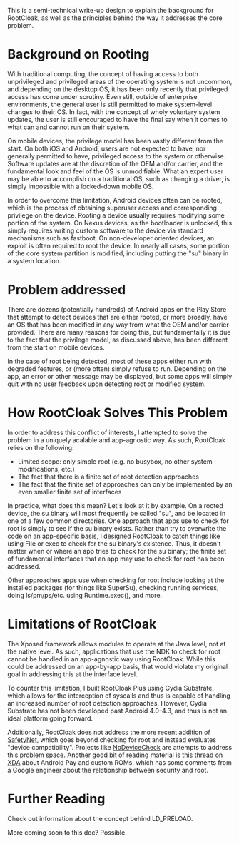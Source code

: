This is a semi-technical write-up design to explain the background for RootCloak, as well as the principles behind the way it addresses the core problem.

# Background on Rooting

With traditional computing, the concept of having access to both unprivileged and privileged areas of the operating system is not uncommon, and depending on the desktop OS, it has been only recently that privileged access has come under scrutiny. Even still, outside of enterprise environments, the general user is still permitted to make system-level changes to their OS. In fact, with the concept of wholy voluntary system updates, the user is still encouraged to have the final say when it comes to what can and cannot run on their system.

On mobile devices, the privilege model has been vastly different from the start. On both iOS and Android, users are not expected to have, nor generally permitted to have, privileged access to the system or otherwise. Software updates are at the discretion of the OEM and/or carrier, and the fundamental look and feel of the OS is unmodifiable. What an expert user may be able to accomplish on a traditional OS, such as changing a driver, is simply impossible with a locked-down mobile OS.

In order to overcome this limitation, Android devices often can be rooted, which is the process of obtaining superuser access and corresponding privilege on the device. Rooting a device usually requires modifying some portion of the system. On Nexus devices, as the bootloader is unlocked, this simply requires writing custom software to the device via standard mechanisms such as fastboot. On non-developer oriented devices, an exploit is often required to root the device. In nearly all cases, some portion of the core system partition is modified, including putting the "su" binary in a system location.

# Problem addressed

There are dozens (potentially hundreds) of Android apps on the Play Store that attempt to detect devices that are either rooted, or more broadly, have an OS that has been modified in any way from what the OEM and/or carrier provided. There are many reasons for doing this, but fundamentally it is due to the fact that the privilege model, as discussed above, has been different from the start on mobile devices.

In the case of root being detected, most of these apps either run with degraded features, or (more often) simply refuse to run. Depending on the app, an error or other message may be displayed, but some apps will simply quit with no user feedback upon detecting root or modified system.

# How RootCloak Solves This Problem

In order to address this conflict of interests, I attempted to solve the problem in a uniquely acalable and app-agnostic way. As such, RootCloak relies on the following:
* Limited scope: only simple root (e.g. no busybox, no other system modifications, etc.)
* The fact that there is a finite set of root detection approaches
* The fact that the finite set of approaches can only be implemented by an even smaller finite set of interfaces

In practice, what does this mean? Let's look at it by example. On a rooted device, the su binary will most frequently be called "su", and be located in one of a few common directories. One approach that apps use to check for root is simply to see if the su binary exists. Rather than try to overwrite the code on an app-specific basis, I designed RootCloak to catch things like using File or exec to check for the su binary's existence. Thus, it doesn't matter when or where an app tries to check for the su binary; the finite set of fundamental interfaces that an app may use to check for root has been addressed.

Other approaches apps use when checking for root include looking at the installed packages (for things like SuperSu), checking running services, doing ls/pm/ps/etc. using Runtime.exec(), and more.

# Limitations of RootCloak

The Xposed framework allows modules to operate at the Java level, not at the native level. As such, applications that use the NDK to check for root cannot be handled in an app-agnostic way using RootCloak. While this could be addressed on an app-by-app basis, that would violate my original goal in addressing this at the interface level.

To counter this limitation, I built RootCloak Plus using Cydia Substrate, which allows for the interception of syscalls and thus is capable of handling an increased number of root detection approaches. However, Cydia Substrate has not been developed past Android 4.0-4.3, and thus is not an ideal platform going forward.

Additionally, RootCloak does not address the more recent addition of [SafetyNet](https://developer.android.com/training/safetynet/index.html), which goes beyond checking for root and instead evaluates "device compatibility". Projects like [NoDeviceCheck](https://github.com/pylerSM/NoDeviceCheck) are attempts to address this problem space. Another good bit of reading material is [this thread on XDA](http://forum.xda-developers.com/google-nexus-5/help/android-pay-custom-rom-t3199843) about Android Pay and custom ROMs, which has some comments from a Google engineer about the relationship between security and root.

# Further Reading

Check out information about the concept behind LD_PRELOAD.

More coming soon to this doc? Possible.